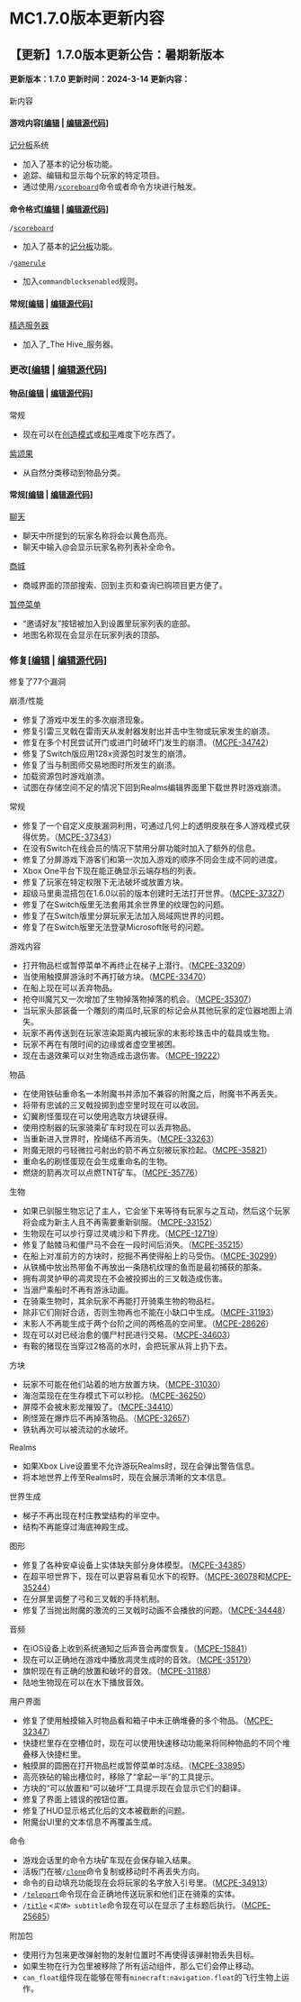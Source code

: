 # MC1.7.0版本更新内容

## 【更新】1.7.0版本更新公告：暑期新版本

#### 更新版本：1.7.0 更新时间：2024-3-14 更新内容：

新内容

#### 游戏内容\[[编辑](https://zh.minecraft.wiki/w/%E5%9F%BA%E5%B2%A9%E7%89%881.7.0?section=2\&veaction=edit) | [编辑源代码](https://zh.minecraft.wiki/w/%E5%9F%BA%E5%B2%A9%E7%89%881.7.0?action=edit\&section=2)]

[记分板](https://zh.minecraft.wiki/w/%E8%AE%B0%E5%88%86%E6%9D%BF)系统

* 加入了基本的记分板功能。
* 追踪、编辑和显示每个玩家的特定项目。
* 通过使用`/`[`scoreboard`](https://zh.minecraft.wiki/w/%E5%91%BD%E4%BB%A4/scoreboard)命令或者命令方块进行触发。

#### 命令格式\[[编辑](https://zh.minecraft.wiki/w/%E5%9F%BA%E5%B2%A9%E7%89%881.7.0?section=3\&veaction=edit) | [编辑源代码](https://zh.minecraft.wiki/w/%E5%9F%BA%E5%B2%A9%E7%89%881.7.0?action=edit\&section=3)]

`/`[`scoreboard`](https://zh.minecraft.wiki/w/%E5%91%BD%E4%BB%A4/scoreboard)

* 加入了基本的[记分板](https://zh.minecraft.wiki/w/%E8%AE%B0%E5%88%86%E6%9D%BF)功能。

`/`[`gamerule`](https://zh.minecraft.wiki/w/%E5%91%BD%E4%BB%A4/gamerule)

* 加入`commandblocksenabled`规则。

#### 常规\[[编辑](https://zh.minecraft.wiki/w/%E5%9F%BA%E5%B2%A9%E7%89%881.7.0?section=4\&veaction=edit) | [编辑源代码](https://zh.minecraft.wiki/w/%E5%9F%BA%E5%B2%A9%E7%89%881.7.0?action=edit\&section=4)]

[精选服务器](https://zh.minecraft.wiki/w/%E7%B2%BE%E9%80%89%E6%9C%8D%E5%8A%A1%E5%99%A8)

* 加入了_The Hive_服务器。

### 更改\[[编辑](https://zh.minecraft.wiki/w/%E5%9F%BA%E5%B2%A9%E7%89%881.7.0?section=5\&veaction=edit) | [编辑源代码](https://zh.minecraft.wiki/w/%E5%9F%BA%E5%B2%A9%E7%89%881.7.0?action=edit\&section=5)]

#### 物品\[[编辑](https://zh.minecraft.wiki/w/%E5%9F%BA%E5%B2%A9%E7%89%881.7.0?section=6\&veaction=edit) | [编辑源代码](https://zh.minecraft.wiki/w/%E5%9F%BA%E5%B2%A9%E7%89%881.7.0?action=edit\&section=6)]

常规

* 现在可以在[创造模式](https://zh.minecraft.wiki/w/%E5%88%9B%E9%80%A0%E6%A8%A1%E5%BC%8F)或[和平](https://zh.minecraft.wiki/w/%E9%9A%BE%E5%BA%A6#%E5%92%8C%E5%B9%B3%E9%9A%BE%E5%BA%A6)难度下吃东西了。

[紫颂果](https://zh.minecraft.wiki/w/%E7%B4%AB%E9%A2%82%E6%9E%9C)

* 从自然分类移动到物品分类。

#### 常规\[[编辑](https://zh.minecraft.wiki/w/%E5%9F%BA%E5%B2%A9%E7%89%881.7.0?section=7\&veaction=edit) | [编辑源代码](https://zh.minecraft.wiki/w/%E5%9F%BA%E5%B2%A9%E7%89%881.7.0?action=edit\&section=7)]

[聊天](https://zh.minecraft.wiki/w/%E8%81%8A%E5%A4%A9)

* 聊天中所提到的玩家名称将会以黄色高亮。
* 聊天中输入@会显示玩家名称列表补全命令。

[商城](https://zh.minecraft.wiki/w/%E5%95%86%E5%9F%8E)

* 商城界面的顶部搜索、回到主页和查询已购项目更方便了。

[暂停菜单](https://zh.minecraft.wiki/w/%E6%9A%82%E5%81%9C%E8%8F%9C%E5%8D%95)

* “邀请好友”按钮被加入到设置里玩家列表的底部。
* 地图名称现在会显示在玩家列表的顶部。

### 修复\[[编辑](https://zh.minecraft.wiki/w/%E5%9F%BA%E5%B2%A9%E7%89%881.7.0?section=8\&veaction=edit) | [编辑源代码](https://zh.minecraft.wiki/w/%E5%9F%BA%E5%B2%A9%E7%89%881.7.0?action=edit\&section=8)]

修复了77个漏洞

崩溃/性能

* 修复了游戏中发生的多次崩溃现象。
* 修复引雷三叉戟在雷雨天从发射器发射出并击中生物或玩家发生的崩溃。
* 修复在多个村民尝试开门或进门时破坏门发生的崩溃。（[MCPE-34742](https://bugs.mojang.com/browse/MCPE-34742)）
* 修复了Switch版应用128x资源包时发生的崩溃。
* 修复了当与制图师交易地图时所发生的崩溃。
* 加载资源包时游戏崩溃。
* 试图在存储空间不足的情况下回到Realms编辑界面里下载世界时游戏崩溃。

常规

* 修复了一个自定义皮肤漏洞利用，可通过几何上的透明皮肤在多人游戏模式获得优势。（[MCPE-37343](https://bugs.mojang.com/browse/MCPE-37343)）
* 在没有Switch在线会员的情况下禁用分屏功能时加入了额外的信息。
* 修复了分屏游戏下游客们和第一次加入游戏的顺序不同会生成不同的进度。
* Xbox One平台下现在能正确显示云端存档的列表。
* 修复了玩家在特定权限下无法破坏或放置方块。
* 超级马里奥混搭包在1.6.0以前的版本创建时无法打开世界。（[MCPE-37327](https://bugs.mojang.com/browse/MCPE-37327)）
* 修复了在Switch版里无法套用其余世界里的纹理包的问题。
* 修复了在Switch版里分屏玩家无法加入局域网世界的问题。
* 修复了在Switch版里无法登录Microsoft账号的问题。

游戏内容

* 打开物品栏或暂停菜单不再终止在梯子上潜行。（[MCPE-33209](https://bugs.mojang.com/browse/MCPE-33209)）
* 当使用触摸屏游泳时不再打破方块。（[MCPE-33470](https://bugs.mojang.com/browse/MCPE-33470)）
* 在船上现在可以丢弃物品。
* 抢夺III魔咒又一次增加了生物掉落物掉落的机会。（[MCPE-35307](https://bugs.mojang.com/browse/MCPE-35307)）
* 当玩家头部装备一个雕刻的南瓜时,玩家的标记会从其他玩家的定位器地图上消失。
* 玩家不再传送到在玩家渲染距离内被玩家的末影珍珠击中的载具或生物。
* 玩家不再在有限时间的边缘或者虚空里被困。
* 现在击退效果可以对生物造成击退伤害。（[MCPE-19222](https://bugs.mojang.com/browse/MCPE-19222)）

物品

* 在使用铁砧重命名一本附魔书并添加不兼容的附魔之后，附魔书不再丢失。
* 将带有忠诚的三叉戟投掷到虚空里时现在可以收回。
* 幻翼刷怪蛋现在可以使用选取方块键获得。
* 使用控制器的玩家骑乘矿车时现在可以丢弃物品。
* 当重新进入世界时，拴绳结不再消失。（[MCPE-33263](https://bugs.mojang.com/browse/MCPE-33263)）
* 附魔无限的弓轻微拉弓射出的箭不再立刻被玩家捡起。（[MCPE-35821](https://bugs.mojang.com/browse/MCPE-35821)）
* 重命名的刷怪蛋现在会生成重命名的生物。
* 燃烧的箭再次可以点燃TNT矿车。（[MCPE-35776](https://bugs.mojang.com/browse/MCPE-35776)）

生物

* 如果已驯服生物忘记了主人，它会坐下来等待有玩家与之互动，然后这个玩家将会成为新主人且不再需要重新驯服。（[MCPE-33152](https://bugs.mojang.com/browse/MCPE-33152)）
* 生物现在可以步行穿过灵魂沙和下界疣。（[MCPE-12719](https://bugs.mojang.com/browse/MCPE-12719)）
* 修复了骷髅马和僵尸马不会在一段时间后消失。（[MCPE-35215](https://bugs.mojang.com/browse/MCPE-35215)）
* 在船上对准前方的方块时，挖掘不再使得船上的马受伤。（[MCPE-30299](https://bugs.mojang.com/browse/MCPE-30299)）
* 从铁桶中放出热带鱼不再放出一条随机纹理的鱼而是最初捕获的那条。
* 拥有凋灵护甲的凋灵现在不会被投掷出的三叉戟造成伤害。
* 当溺尸乘船时不再有游泳动画。
* 在骑乘生物时，其余玩家不再能打开骑乘生物的物品栏。
* 除非它们刚好合适，否则生物再也不能在小缺口中生成。（[MCPE-31193](https://bugs.mojang.com/browse/MCPE-31193)）
* 末影人不再能生成于两个台阶之间的两格高的空间里。（[MCPE-28626](https://bugs.mojang.com/browse/MCPE-28626)）
* 现在可以对已经治愈的僵尸村民进行交易。（[MCPE-34603](https://bugs.mojang.com/browse/MCPE-34603)）
* 有鞍的猪现在当穿过2格高的水时，会把玩家从背上扔下去。

方块

* 玩家不可能在他们站着的地方放置方块。（[MCPE-31030](https://bugs.mojang.com/browse/MCPE-31030)）
* 海泡菜现在在生存模式下可以秒挖。（[MCPE-36250](https://bugs.mojang.com/browse/MCPE-36250)）
* 屏障不会被末影龙摧毁了。（[MCPE-34410](https://bugs.mojang.com/browse/MCPE-34410)）
* 刷怪笼在爆炸后不再掉落物品。（[MCPE-32657](https://bugs.mojang.com/browse/MCPE-32657)）
* 铁轨再次可以被流动的水破坏。

Realms

* 如果Xbox Live设置里不允许游玩Realms时，现在会弹出警告信息。
* 将本地世界上传至Realms时，现在会展示清晰的文本信息。

世界生成

* 梯子不再出现在村庄教堂结构的半空中。
* 结构不再能穿过海底神殿生成。

图形

* 修复了各种安卓设备上实体缺失部分身体模型。（[MCPE-34385](https://bugs.mojang.com/browse/MCPE-34385)）
* 在超平坦世界下，现在可以更容易看见水下的视野。（[MCPE-36078](https://bugs.mojang.com/browse/MCPE-36078)和[MCPE-35244](https://bugs.mojang.com/browse/MCPE-35244)）
* 在分屏里调整了弓和三叉戟的手持机制。
* 修复了当抛出附魔的激流的三叉戟时动画不会播放的问题。（[MCPE-34448](https://bugs.mojang.com/browse/MCPE-34448)）

音频

* 在iOS设备上收到系统通知之后声音会再度恢复。（[MCPE-15841](https://bugs.mojang.com/browse/MCPE-15841)）
* 现在可以正确地在游戏中播放凋灵生成时的音效。（[MCPE-35179](https://bugs.mojang.com/browse/MCPE-35179)）
* 旗帜现在有正确的放置和破坏的音效。（[MCPE-31188](https://bugs.mojang.com/browse/MCPE-31188)）
* 陆地生物现在可以在水下播放音效。

用户界面

* 修复了使用触摸输入时物品看和箱子中未正确堆叠的多个物品。（[MCPE-32347](https://bugs.mojang.com/browse/MCPE-32347)）
* 快捷栏里存在空槽位时，现在可以使用快速移动功能来将同种物品的不同个堆叠移入快捷栏里。
* 触摸屏的圆圈在打开物品栏或暂停菜单时冻结。（[MCPE-33895](https://bugs.mojang.com/browse/MCPE-33895)）
* 高亮铁砧的输出槽位时，移除了“拿起一半”的工具提示。
* 方块的“可以放置和“可以破坏”工具提示现在会显示它们的翻译。
* 修复了界面上错误的按钮位置。
* 修复了HUD显示格式化后的文本被截断的问题。
* 附魔台UI里的文本信息不再覆盖生成。

命令

* 游戏会话里的命令方块矿车现在会保存输入结果。
* 活板门在被`/`[`clone`](https://zh.minecraft.wiki/w/%E5%91%BD%E4%BB%A4/clone)命令复制或移动时不再丢失方向。
* 命令的自动填充功能现在会将玩家的名字放入引号里。（[MCPE-34913](https://bugs.mojang.com/browse/MCPE-34913)）
* `/`[`teleport`](https://zh.minecraft.wiki/w/%E5%91%BD%E4%BB%A4/teleport)命令现在会正确地传送玩家和他们正在骑乘的实体。
* `/`[`title`](https://zh.minecraft.wiki/w/%E5%91%BD%E4%BB%A4/title) `<`_`实体`_`> subtitle`命令现在可以在显示了主标题后执行。（[MCPE-25685](https://bugs.mojang.com/browse/MCPE-25685)）

附加包

* 使用行为包来更改弹射物的发射位置时不再使得该弹射物丢失目标。
* 如果生物在行为包里被移除了所有运动组件，那么它们会停止移动。
* `can_float`组件现在能够在带有`minecraft:navigation.float`的飞行生物上运作。
